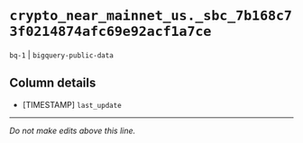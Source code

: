 # `crypto_near_mainnet_us._sbc_7b168c73f0214874afc69e92acf1a7ce`
`bq-1` | `bigquery-public-data`

## Column details
* [TIMESTAMP] `last_update`

-------------------------------------------------------------------------------
*Do not make edits above this line.*
